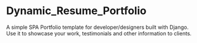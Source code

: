 # Dynamic_Resume_Portfolio
A simple SPA Portfolio template for developer/designers built with Django. Use it to showcase your work, testimonials and other information to clients.

